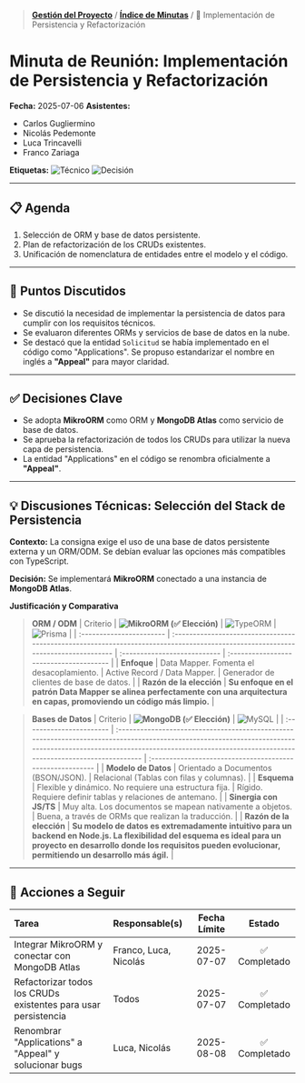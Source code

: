 > **[Gestión del Proyecto](../README.md)** / **[Índice de Minutas](./README.md)** / 📄 Implementación de Persistencia y Refactorización

# Minuta de Reunión: Implementación de Persistencia y Refactorización

**Fecha:** 2025-07-06
**Asistentes:**

- Carlos Gugliermino
- Nicolás Pedemonte
- Luca Trincavelli
- Franco Zariaga

**Etiquetas:** ![Técnico](https://img.shields.io/badge/TÉCNICO-007bff?style=for-the-badge) ![Decisión](https://img.shields.io/badge/DECISIÓN-28a745?style=for-the-badge)

---

## 📋 Agenda

1.  Selección de ORM y base de datos persistente.
2.  Plan de refactorización de los CRUDs existentes.
3.  Unificación de nomenclatura de entidades entre el modelo y el código.

---

## 💬 Puntos Discutidos

- Se discutió la necesidad de implementar la persistencia de datos para cumplir con los requisitos técnicos.
- Se evaluaron diferentes ORMs y servicios de base de datos en la nube.
- Se destacó que la entidad `Solicitud` se había implementado en el código como "Applications". Se propuso estandarizar el nombre en inglés a **"Appeal"** para mayor claridad.

---

## ✅ Decisiones Clave

- Se adopta **MikroORM** como ORM y **MongoDB Atlas** como servicio de base de datos.
- Se aprueba la refactorización de todos los CRUDs para utilizar la nueva capa de persistencia.
- La entidad "Applications" en el código se renombra oficialmente a **"Appeal"**.

---

## 💡 Discusiones Técnicas: Selección del Stack de Persistencia

**Contexto:**
La consigna exige el uso de una base de datos persistente externa y un ORM/ODM. Se debían evaluar las opciones más compatibles con TypeScript.

**Decisión:**
Se implementará **MikroORM** conectado a una instancia de **MongoDB Atlas**.

**Justificación y Comparativa**

> **ORM / ODM**
> | Criterio | **![MikroORM](https://img.shields.io/badge/MikroORM-6F42C1?style=for-the-badge) (✅ Elección)** | ![TypeORM](https://img.shields.io/badge/TypeORM-E8373D?style=for-the-badge) | ![Prisma](https://img.shields.io/badge/Prisma-3982CE?style=for-the-badge&logo=prisma&logoColor=white) |
> | :----------------------- | :------------------------------------------------------------------------------------------------------------------------------- | :--------------------------- | :-------------------------------------- |
> | **Enfoque** | Data Mapper. Fomenta el desacoplamiento. | Active Record / Data Mapper. | Generador de clientes de base de datos. |
> | **Razón de la elección** | **Su enfoque en el patrón Data Mapper se alinea perfectamente con una arquitectura en capas, promoviendo un código más limpio.** |

> **Bases de Datos**
> | Criterio | **![MongoDB](https://img.shields.io/badge/MongoDB-4EA94B?style=for-the-badge&logo=mongodb&logoColor=white) (✅ Elección)** | ![MySQL](https://img.shields.io/badge/MySQL-005C84?style=for-the-badge&logo=mysql&logoColor=white) |
> | :----------------------- | :------------------------------------------------------------------------------------------------------------------------------------------------------------------------------------------------------------------------------ | :-------------------------------------------------------- |
> | **Modelo de Datos** | Orientado a Documentos (BSON/JSON). | Relacional (Tablas con filas y columnas). |
> | **Esquema** | Flexible y dinámico. No requiere una estructura fija. | Rígido. Requiere definir tablas y relaciones de antemano. |
> | **Sinergia con JS/TS** | Muy alta. Los documentos se mapean nativamente a objetos. | Buena, a través de ORMs que realizan la traducción. |
> | **Razón de la elección** | **Su modelo de datos es extremadamente intuitivo para un backend en Node.js. La flexibilidad del esquema es ideal para un proyecto en desarrollo donde los requisitos pueden evolucionar, permitiendo un desarrollo más ágil.** |

---

## 🚀 Acciones a Seguir

| Tarea                                                          | Responsable(s)        | Fecha Límite |    Estado     |
| :------------------------------------------------------------- | :-------------------- | :----------: | :-----------: |
| Integrar MikroORM y conectar con MongoDB Atlas                 | Franco, Luca, Nicolás |  2025-07-07  | ✅ Completado |
| Refactorizar todos los CRUDs existentes para usar persistencia | Todos                 |  2025-07-07  | ✅ Completado |
| Renombrar "Applications" a "Appeal" y solucionar bugs          | Luca, Nicolás         |  2025-08-08  | ✅ Completado |
